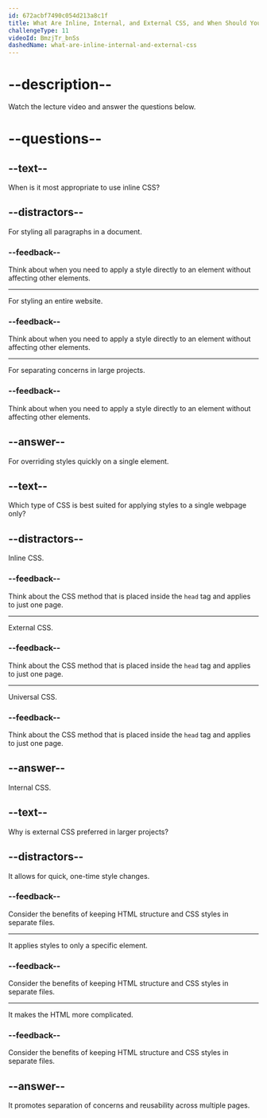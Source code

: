 ```yaml
---
id: 672acbf7490c054d213a8c1f
title: What Are Inline, Internal, and External CSS, and When Should You Use Each One?
challengeType: 11
videoId: BmzjTr_bnSs
dashedName: what-are-inline-internal-and-external-css
---
```


# --description--

Watch the lecture video and answer the questions below.

# --questions--

## --text--

When is it most appropriate to use inline CSS?

## --distractors--

For styling all paragraphs in a document.

### --feedback--

Think about when you need to apply a style directly to an element without affecting other elements.

---

For styling an entire website.

### --feedback--

Think about when you need to apply a style directly to an element without affecting other elements.

---

For separating concerns in large projects.

### --feedback--

Think about when you need to apply a style directly to an element without affecting other elements.

## --answer--

For overriding styles quickly on a single element.

## --text--

Which type of CSS is best suited for applying styles to a single webpage only?

## --distractors--

Inline CSS.

### --feedback--

Think about the CSS method that is placed inside the `head` tag and applies to just one page.

---

External CSS.

### --feedback--

Think about the CSS method that is placed inside the `head` tag and applies to just one page.

---

Universal CSS.

### --feedback--

Think about the CSS method that is placed inside the `head` tag and applies to just one page.

## --answer--

Internal CSS.

## --text--

Why is external CSS preferred in larger projects?

## --distractors--

It allows for quick, one-time style changes.

### --feedback--

Consider the benefits of keeping HTML structure and CSS styles in separate files.

---

It applies styles to only a specific element.

### --feedback--

Consider the benefits of keeping HTML structure and CSS styles in separate files.

---

It makes the HTML more complicated.

### --feedback--

Consider the benefits of keeping HTML structure and CSS styles in separate files.

## --answer--

It promotes separation of concerns and reusability across multiple pages.

